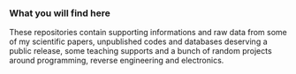 ### What you will find here

These repositories contain supporting informations and raw data from some of my scientific papers, unpublished codes and databases deserving a public release, some teaching supports and a bunch of random projects around programming, reverse engineering and electronics.
